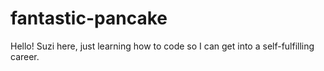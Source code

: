 # fantastic-pancake

Hello! Suzi here, just learning how to code so I can get into a self-fulfilling career.
